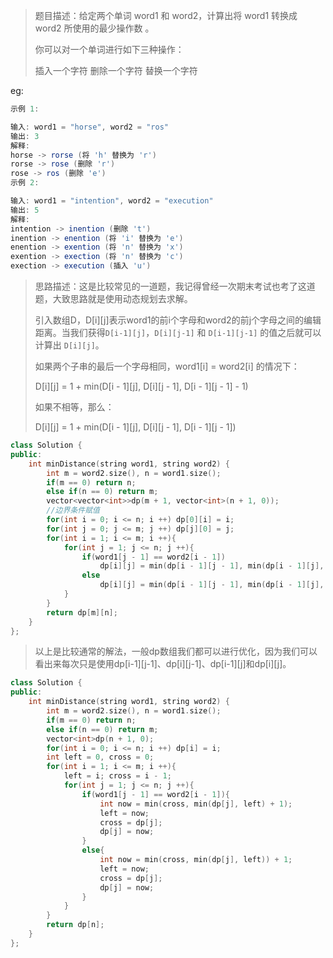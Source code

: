 > 题目描述：给定两个单词 word1 和 word2，计算出将 word1 转换成 word2 所使用的最少操作数 。
>
> 你可以对一个单词进行如下三种操作：
>
> 插入一个字符
> 	  删除一个字符
> 	  替换一个字符

eg:

```java
示例 1:

输入: word1 = "horse", word2 = "ros"
输出: 3
解释: 
horse -> rorse (将 'h' 替换为 'r')
rorse -> rose (删除 'r')
rose -> ros (删除 'e')
示例 2:

输入: word1 = "intention", word2 = "execution"
输出: 5
解释: 
intention -> inention (删除 't')
inention -> enention (将 'i' 替换为 'e')
enention -> exention (将 'n' 替换为 'x')
exention -> exection (将 'n' 替换为 'c')
exection -> execution (插入 'u')
```

> 思路描述：这是比较常见的一道题，我记得曾经一次期末考试也考了这道题，大致思路就是使用动态规划去求解。
>
> 引入数组D，D[i\][j]表示word1的前i个字母和word2的前j个字母之间的编辑距离。当我们获得`D[i-1][j]`，`D[i][j-1]` 和 `D[i-1][j-1]` 的值之后就可以计算出 `D[i][j]`。
>
> 如果两个子串的最后一个字母相同，word1[i] = word2[i] 的情况下：
>
> D[i\][j] = 1 + min(D[i - 1\][j], D[i\][j - 1], D[i - 1\][j - 1] - 1)
>
> 如果不相等，那么：
>
> D[i\][j] = 1 + min(D[i - 1\][j], D[i\][j - 1], D[i - 1\][j - 1])

```C++
class Solution {
public:
    int minDistance(string word1, string word2) {
        int m = word2.size(), n = word1.size();
        if(m == 0) return n;
        else if(n == 0) return m;
        vector<vector<int>>dp(m + 1, vector<int>(n + 1, 0));
        //边界条件赋值
        for(int i = 0; i <= n; i ++) dp[0][i] = i;
        for(int j = 0; j <= m; j ++) dp[j][0] = j;
        for(int i = 1; i <= m; i ++){
            for(int j = 1; j <= n; j ++){
                if(word1[j - 1] == word2[i - 1])
                    dp[i][j] = min(dp[i - 1][j - 1], min(dp[i - 1][j], dp[i][j - 1]) + 1);
                else
                    dp[i][j] = min(dp[i - 1][j - 1], min(dp[i - 1][j], dp[i][j - 1])) + 1;
            }
        }
        return dp[m][n];
    }
};
```

> 以上是比较通常的解法，一般dp数组我们都可以进行优化，因为我们可以看出来每次只是使用dp[i-1\][j-1]、dp[i\][j-1]、dp[i-1\][j]和dp[i\][j]。

```C++
class Solution {
public:
    int minDistance(string word1, string word2) {
        int m = word2.size(), n = word1.size();
        if(m == 0) return n;
        else if(n == 0) return m;
        vector<int>dp(n + 1, 0);
        for(int i = 0; i <= n; i ++) dp[i] = i;
        int left = 0, cross = 0;
        for(int i = 1; i <= m; i ++){
            left = i; cross = i - 1;
            for(int j = 1; j <= n; j ++){
                if(word1[j - 1] == word2[i - 1]){
                    int now = min(cross, min(dp[j], left) + 1);
                    left = now;
                    cross = dp[j];
                    dp[j] = now;
                }
                else{
                    int now = min(cross, min(dp[j], left)) + 1;
                    left = now;
                    cross = dp[j];
                    dp[j] = now;
                }
            }
        }
        return dp[n];
    }
};
```

